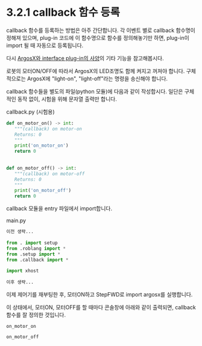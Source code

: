 # 3.2.1 callback 함수 등록


callback 함수를 등록하는 방법은 아주 간단합니다. 각 이벤트 별로 callback 함수명이 정해져 있으며, plug-in 코드에 이 함수명으로 함수를 정의해놓기만 하면, plug-in이 import 될 때 자동으로 등록됩니다.


다시 <U>ArgosX와 interface plug-in의 사양</U>의 기타 기능을 참고해봅시다.

로봇의 모터ON/OFF에 따라서 ArgosX의 LED조명도 함께 켜지고 꺼져야 합니다. 구체적으로는 ArgosX에 "light-on", "light-off"라는 명령을 송신해야 합니다.



callback 함수들을 별도의 파일(python 모듈)에 다음과 같이 작성합시다. 일단은 구체적인 동작 없이, 시험을 위해 문자열 출력만 합니다.



callback.py (시험용)
```python
def on_motor_on() -> int:
   """(callback) on motor-on
   Returns: 0
   """
   print('on_motor_on')
   return 0
 
 
def on_motor_off() -> int:
   """(callback) on motor-off
   Returns: 0
   """
   print('on_motor_off')
   return 0
```

callback 모듈을 entry 파일에서 import합니다.



main.py
```python
이전 생략...
 
from . import setup
from .roblang import *
from .setup import *
from .callback import *
 
import xhost
 
이후 생략...

```
이제 제어기를 재부팅한 후, 모터ON하고 StepFWD로 import argosx를 실행합니다.

이 상태에서, 모터ON, 모터OFF를 할 때마다 콘솔창에 아래와 같이 출력되면, callback 함수를 잘 정의한 것입니다.
```
on_motor_on

on_motor_off
```
